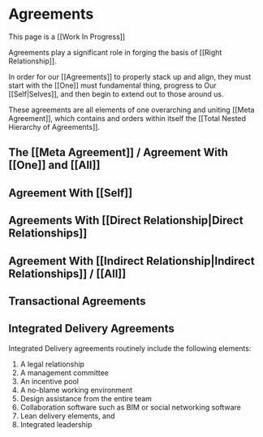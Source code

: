 # Agreements
This page is a [[Work In Progress]]

Agreements play a significant role in forging the basis of [[Right Relationship]]. 

In order for our [[Agreements]] to properly stack up and align, they must start with the [[One]] must fundamental thing, progress to Our [[Self|Selves]], and then begin to extend out to those around us.

These agreements are all elements of one overarching and uniting [[Meta Agreement]], which contains and orders within itself the [[Total Nested Hierarchy of Agreements]]. 

## The [[Meta Agreement]]  / Agreement With [[One]] and [[All]]  


## Agreement With [[Self]]  

## Agreements With [[Direct Relationship|Direct Relationships]] 

## Agreement With [[Indirect Relationship|Indirect Relationships]] / [[All]]  

## Transactional Agreements  

## Integrated Delivery Agreements  
Integrated Delivery agreements routinely include the following elements: 

 1. A legal relationship
 2. A management committee
 3. An incentive pool
 4. A no-blame working environment
 5. Design assistance from the entire team
 6. Collaboration software such as BIM or social networking software
 7. Lean delivery elements, and 
 8. Integrated leadership